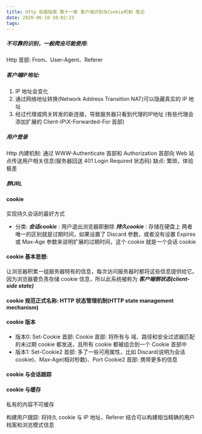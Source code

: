 ```yaml
---
title: Http 权威指南 第十一章 客户端识别与Cookie机制 笔记
date: 2020-06-10 10:02:23
tags:
---
```

##### 不可靠的识别，一般爬虫可能使用: 
Http 首部: From、User-Agent、Referer

##### 客户端IP地址:
1. IP 地址会变化
2. 通过网络地址转换(Network Address Transition NAT)可以隐藏真实的 IP 地址
3. 经过代理或网关转发的新连接，导致服务器只看到代理的IP地址 (有些代理会添加扩展的         Client-IP\X-Forwarded-For 首部)

##### 用户登录
Http 内建机制: 通过 WWW-Authenticate 首部和 Authorization 首部向 Web 站点传送用户相关信息(服务器回送 401 Login Required 状态码)
缺点: 繁琐，体验极差

##### 胖URL

#### cookie
实现持久会话的最好方式
- 分类:
***会话cookie*** : 用户退出浏览器即删除 
***持久cookie*** : 存储在硬盘上
两者唯一的区别就是过期时间，如果设置了 Discard 参数，或者没有设置 Expires 或 Max-Age 参数来说明扩展的过期时间，这个 cookie 就是一个会话 cookie

#### cookie 基本思想:
让浏览器积累一组服务器特有的信息，每次访问服务器时都将这些信息提供给它。
因为浏览器要负责存储 cookie 信息，所以此系统被称为 ***客户端侧状态(client-side state)***
#### cookie 规范正式名称: HTTP 状态管理机制(HTTP state management mechanism)

#### cookie 版本
- 版本0:
  Set-Cookie 首部: 
  Cookie 首部: 将所有与 域、路径和安全过滤器匹配的未过期 cookie 都发送，且所有 cookie 都被组合到一个 Cookie 首部中
- 版本1:
  Set-Cookie2 首部: 多了一些可用属性，比如 Discard(说明为会话cookie)、Max-Age(相对秒数)、Port
  Cookie2 首部: 携带更多的信息

#### cookie 与会话跟踪

#### cookie 与缓存
私有的内容不可缓存

构建用户跟踪: 将持久 cookie 与 IP 地址、Referer 结合可以构建相当精确的用户档案和浏览模式信息


